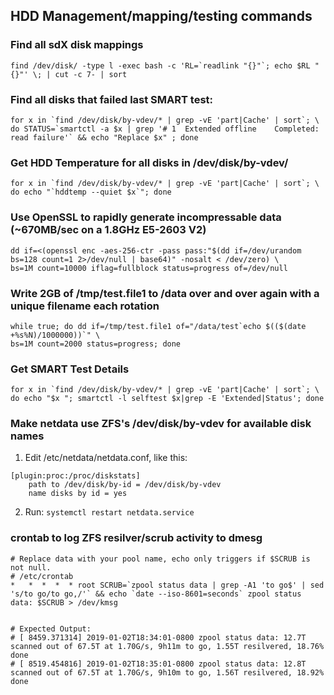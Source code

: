 ## HDD Management/mapping/testing commands

### Find all sdX disk mappings
    find /dev/disk/ -type l -exec bash -c 'RL=`readlink "{}"`; echo $RL "{}"' \; | cut -c 7- | sort

### Find all disks that failed last SMART test:
    for x in `find /dev/disk/by-vdev/* | grep -vE 'part|Cache' | sort`; \
    do STATUS=`smartctl -a $x | grep '# 1  Extended offline    Completed: read failure'` && echo "Replace $x" ; done

### Get HDD Temperature for all disks in /dev/disk/by-vdev/
    for x in `find /dev/disk/by-vdev/* | grep -vE 'part|Cache' | sort`; \
    do echo "`hddtemp --quiet $x`"; done

### Use OpenSSL to rapidly generate incompressable data (~670MB/sec on a 1.8GHz E5-2603 V2)
    dd if=<(openssl enc -aes-256-ctr -pass pass:"$(dd if=/dev/urandom bs=128 count=1 2>/dev/null | base64)" -nosalt < /dev/zero) \
    bs=1M count=10000 iflag=fullblock status=progress of=/dev/null

### Write 2GB of /tmp/test.file1 to /data over and over again with a unique filename each rotation
    while true; do dd if=/tmp/test.file1 of="/data/test`echo $(($(date +%s%N)/1000000))`" \
    bs=1M count=2000 status=progress; done

### Get SMART Test Details
    for x in `find /dev/disk/by-vdev/* | grep -vE 'part|Cache' | sort`; \
    do echo "$x "; smartctl -l selftest $x|grep -E 'Extended|Status'; done

### Make netdata use ZFS's /dev/disk/by-vdev for available disk names
1. Edit /etc/netdata/netdata.conf, like this:
```
[plugin:proc:/proc/diskstats]
    path to /dev/disk/by-id = /dev/disk/by-vdev
    name disks by id = yes
```
    
2. Run: `systemctl restart netdata.service`

### crontab to log ZFS resilver/scrub activity to dmesg
    # Replace data with your pool name, echo only triggers if $SCRUB is not null.
    # /etc/crontab
    *   *  *  *  * root SCRUB=`zpool status data | grep -A1 'to go$' | sed 's/to go/to go,/'` && echo `date --iso-8601=seconds` zpool status data: $SCRUB > /dev/kmsg
    
    
    # Expected Output:
    # [ 8459.371314] 2019-01-02T18:34:01-0800 zpool status data: 12.7T scanned out of 67.5T at 1.70G/s, 9h11m to go, 1.55T resilvered, 18.76% done
    # [ 8519.454816] 2019-01-02T18:35:01-0800 zpool status data: 12.8T scanned out of 67.5T at 1.70G/s, 9h10m to go, 1.56T resilvered, 18.92% done
